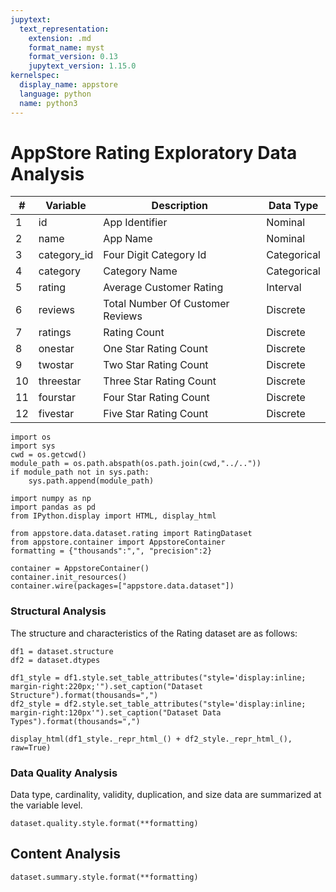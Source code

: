 ```yaml
---
jupytext:
  text_representation:
    extension: .md
    format_name: myst
    format_version: 0.13
    jupytext_version: 1.15.0
kernelspec:
  display_name: appstore
  language: python
  name: python3
---
```

# AppStore Rating Exploratory Data Analysis

| #  | Variable    | Description                      | Data Type   |
| -- | ----------- | -------------------------------- | ----------- |
| 1  | id          | App Identifier                   | Nominal     |
| 2  | name        | App Name                         | Nominal     |
| 3  | category_id | Four Digit Category Id           | Categorical |
| 4  | category    | Category Name                    | Categorical |
| 5  | rating      | Average Customer Rating          | Interval    |
| 6  | reviews     | Total Number Of Customer Reviews | Discrete    |
| 7  | ratings     | Rating Count                     | Discrete    |
| 8  | onestar     | One Star Rating Count            | Discrete    |
| 9  | twostar     | Two Star Rating Count            | Discrete    |
| 10 | threestar   | Three Star Rating Count          | Discrete    |
| 11 | fourstar    | Four Star Rating Count           | Discrete    |
| 12 | fivestar    | Five Star Rating Count           | Discrete    |

```{code-cell}
import os
import sys
cwd = os.getcwd()
module_path = os.path.abspath(os.path.join(cwd,"../.."))
if module_path not in sys.path:
    sys.path.append(module_path)
```

```{code-cell}
import numpy as np
import pandas as pd
from IPython.display import HTML, display_html

from appstore.data.dataset.rating import RatingDataset
from appstore.container import AppstoreContainer
formatting = {"thousands":",", "precision":2}
```

```{code-cell}
container = AppstoreContainer()
container.init_resources()
container.wire(packages=["appstore.data.dataset"])
```

### Structural Analysis

The structure and characteristics of the Rating dataset are as follows:

```{code-cell}
df1 = dataset.structure
df2 = dataset.dtypes

df1_style = df1.style.set_table_attributes("style='display:inline; margin-right:220px;'").set_caption("Dataset Structure").format(thousands=",")
df2_style = df2.style.set_table_attributes("style='display:inline; margin-right:120px'").set_caption("Dataset Data Types").format(thousands=",")

display_html(df1_style._repr_html_() + df2_style._repr_html_(), raw=True)
```

### Data Quality Analysis

Data type, cardinality, validity, duplication, and size data are summarized at the variable level.

```{code-cell}
dataset.quality.style.format(**formatting)
```

## Content Analysis

```{code-cell}
dataset.summary.style.format(**formatting)
```
